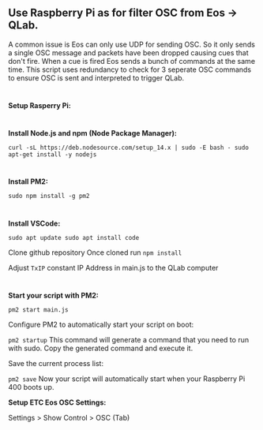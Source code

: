 ## **Use Raspberry Pi as for filter OSC from Eos -> QLab.**

A common issue is Eos can only use UDP for sending OSC. So it only sends a single OSC message and packets have been dropped causing cues that don't fire. When a cue is fired Eos sends a bunch of commands at the same time. This script uses redundancy to check for 3 seperate OSC commands to ensure OSC is sent and interpreted to trigger QLab.
#
**Setup Rasperry Pi:**

#

**Install Node.js and npm (Node Package Manager):**

`curl -sL https://deb.nodesource.com/setup_14.x | sudo -E bash -
sudo apt-get install -y nodejs`
#
**Install PM2:**

`sudo npm install -g pm2`
#
**Install VSCode:**

`sudo apt update
sudo apt install code`

Clone github repository
Once cloned run `npm install`

Adjust `TxIP` constant IP Address in main.js to the QLab computer
#
**Start your script with PM2:**

`pm2 start main.js`

Configure PM2 to automatically start your script on boot:

`pm2 startup`
This command will generate a command that you need to run with sudo. Copy the generated command and execute it.

Save the current process list:

`pm2 save`
Now your script will automatically start when your Raspberry Pi 400 boots up.

**Setup ETC Eos OSC Settings:**

Settings > Show Control > OSC (Tab)

